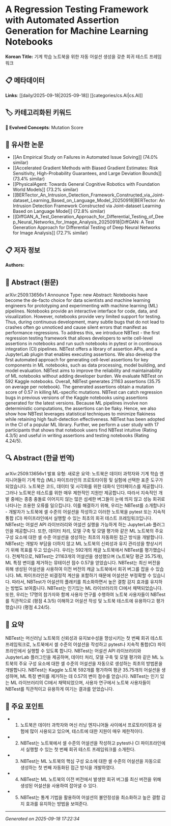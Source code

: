 
# A Regression Testing Framework with Automated Assertion Generation for Machine Learning Notebooks

**Korean Title:** 기계 학습 노트북을 위한 자동 어설션 생성을 갖춘 회귀 테스트 프레임워크

## 📋 메타데이터

**Links**: [[daily/2025-09-18|2025-09-18]] [[categories/cs.AI|cs.AI]]

## 🏷️ 카테고리화된 키워드
**🚀 Evolved Concepts**: Mutation Score

## 🔗 유사한 논문
- [[An Empirical Study on Failures in Automated Issue Solving]] (74.0% similar)
- [[Accelerated Gradient Methods with Biased Gradient Estimates: Risk Sensitivity, High-Probability Guarantees, and Large Deviation Bounds]] (73.4% similar)
- [[PhysicalAgent: Towards General Cognitive Robotics with Foundation World Models]] (73.2% similar)
- [[BERTector_An_Intrusion_Detection_Framework_Constructed_via_Joint-dataset_Learning_Based_on_Language_Model_20250918|BERTector: An Intrusion Detection Framework Constructed via Joint-dataset Learning Based on Language Model]] (72.8% similar)
- [[DiffGAN_A_Test_Generation_Approach_for_Differential_Testing_of_Deep_Neural_Networks_for_Image_Analysis_20250918|DiffGAN: A Test Generation Approach for Differential Testing of Deep Neural Networks for Image Analysis]] (72.7% similar)

## 📋 저자 정보

**Authors:** 

## 📄 Abstract (원문)

arXiv:2509.13656v1 Announce Type: new 
Abstract: Notebooks have become the de-facto choice for data scientists and machine learning engineers for prototyping and experimenting with machine learning (ML) pipelines. Notebooks provide an interactive interface for code, data, and visualization. However, notebooks provide very limited support for testing. Thus, during continuous development, many subtle bugs that do not lead to crashes often go unnoticed and cause silent errors that manifest as performance regressions.
  To address this, we introduce NBTest - the first regression testing framework that allows developers to write cell-level assertions in notebooks and run such notebooks in pytest or in continuous integration (CI) pipelines. NBTest offers a library of assertion APIs, and a JupyterLab plugin that enables executing assertions. We also develop the first automated approach for generating cell-level assertions for key components in ML notebooks, such as data processing, model building, and model evaluation. NBTest aims to improve the reliability and maintainability of ML notebooks without adding developer burden.
  We evaluate NBTest on 592 Kaggle notebooks. Overall, NBTest generates 21163 assertions (35.75 on average per notebook). The generated assertions obtain a mutation score of 0.57 in killing ML-specific mutations. NBTest can catch regression bugs in previous versions of the Kaggle notebooks using assertions generated for the latest versions. Because ML pipelines involve non deterministic computations, the assertions can be flaky. Hence, we also show how NBTest leverages statistical techniques to minimize flakiness while retaining high fault-detection effectiveness. NBTest has been adopted in the CI of a popular ML library. Further, we perform a user study with 17 participants that shows that notebook users find NBTest intuitive (Rating 4.3/5) and useful in writing assertions and testing notebooks (Rating 4.24/5).

## 🔍 Abstract (한글 번역)

arXiv:2509.13656v1 발표 유형: 새로운
요약: 노트북은 데이터 과학자와 기계 학습 엔지니어들이 기계 학습 (ML) 파이프라인의 프로토타이핑 및 실험에 선택한 표준 도구가 되었습니다. 노트북은 코드, 데이터 및 시각화를 위한 대화식 인터페이스를 제공합니다. 그러나 노트북은 테스트를 위한 매우 제한적인 지원만 제공합니다. 따라서 지속적인 개발 중에는 종종 충돌로 이어지지 않는 많은 섬세한 버그들이 눈에 띄지 않고 성능 회귀로 나타나는 조용한 오류를 일으킵니다.
이를 해결하기 위해, 우리는 NBTest를 소개합니다 - 개발자가 노트북에 셀 수준의 어설션을 작성하고 이러한 노트북을 pytest 또는 지속적 통합 (CI) 파이프라인에서 실행할 수 있는 최초의 회귀 테스트 프레임워크입니다. NBTest는 어설션 API 라이브러리와 어설션 실행을 가능하게 하는 JupyterLab 플러그인을 제공합니다. 또한, 데이터 처리, 모델 구축 및 모델 평가와 같은 ML 노트북의 주요 구성 요소에 대한 셀 수준 어설션을 생성하는 최초의 자동화된 접근 방식을 개발합니다. NBTest는 개발자 부담을 더하지 않고 ML 노트북의 신뢰성과 유지 관리성을 향상시키기 위해 목표를 두고 있습니다.
우리는 592개의 캐글 노트북에서 NBTest를 평가했습니다. 전체적으로, NBTest는 21163개의 어설션을 생성했으며 (노트북당 평균 35.75개), ML 특정 변이를 제거하는 뮤테이션 점수 0.57을 얻었습니다. NBTest는 최신 버전을 위해 생성된 어설션을 사용하여 이전 버전의 캐글 노트북에서 회귀 버그를 잡을 수 있습니다. ML 파이프라인은 비결정적 계산을 포함하기 때문에 어설션은 부정확할 수 있습니다. 따라서, NBTest가 어설션의 플래키를 최소화하면서 높은 결함 감지 효과를 유지하는 방법도 보여줍니다. NBTest는 인기있는 ML 라이브러리의 CI에서 채택되었습니다. 또한, 우리는 17명의 참가자와 함께 사용자 연구를 수행하여 노트북 사용자들이 NBTest를 직관적으로 (평점 4.3/5) 이해하고 어설션 작성 및 노트북 테스트에 유용하다고 평가했습니다 (평점 4.24/5).

## 📝 요약

NBTest는 머신러닝 노트북의 신뢰성과 유지보수성을 향상시키는 첫 번째 회귀 테스트 프레임워크로, 노트북에서 셀 수준의 어설션을 작성하고 pytest나 지속적 통합(CI) 파이프라인에서 실행할 수 있도록 합니다. NBTest는 어설션 API 라이브러리와 JupyterLab 플러그인을 제공하며, 데이터 처리, 모델 구축 및 모델 평가와 같은 ML 노트북의 주요 구성 요소에 대한 셀 수준의 어설션을 자동으로 생성하는 최초의 방법론을 개발합니다. NBTest는 Kaggle 노트북 592개를 평가하여 평균 35.75개의 어설션을 생성하며, ML 특정 변이를 제거하는 데 0.57의 변이 점수를 얻습니다. NBTest는 인기 있는 ML 라이브러리의 CI에서 채택되었으며, 사용자 연구에서 노트북 사용자들이 NBTest를 직관적이고 유용하게 여기는 결과를 얻었습니다.

## 🎯 주요 포인트

- 1. 노트북은 데이터 과학자와 머신 러닝 엔지니어들 사이에서 프로토타이핑과 실험에 많이 사용되고 있으며, 테스트에 대한 지원이 매우 제한적이다.

- 2. NBTest는 노트북에서 셀 수준의 어설션을 작성하고 pytest나 CI 파이프라인에서 실행할 수 있는 첫 번째 회귀 테스트 프레임워크를 소개한다.

- 3. NBTest는 ML 노트북의 핵심 구성 요소에 대한 셀 수준의 어설션을 자동으로 생성하는 첫 번째 자동화된 접근 방식을 개발하였다.

- 4. NBTest는 ML 노트북의 이전 버전에서 발생한 회귀 버그를 최신 버전을 위해 생성된 어설션을 사용하여 잡아낼 수 있다.

- 5. NBTest는 통계 기법을 활용하여 어설션의 불안정성을 최소화하고 높은 결함 감지 효과를 유지하는 방법을 보여준다.

---

*Generated on 2025-09-18 17:22:34*